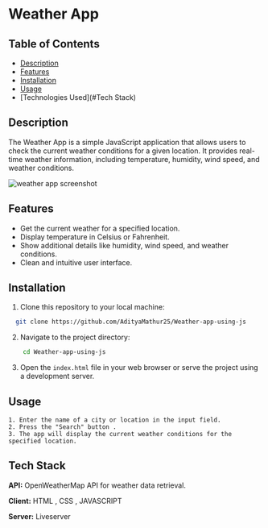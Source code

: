 # Weather App

## Table of Contents

- [Description](#description)
- [Features](#features)
- [Installation](#installation)
- [Usage](#usage)
- [Technologies Used](#Tech Stack)


## Description
The Weather App is a simple JavaScript application that allows users to check the current weather conditions for a given location. It provides real-time weather information, including temperature, humidity, wind speed, and weather conditions.


![weather app screenshot](https://github.com/AdityaMathur25/Weather-app-using-js/assets/61025539/142af66e-0c38-4515-a7ab-481592fdb435)
## Features
- Get the current weather for a specified location.
- Display temperature in Celsius or Fahrenheit.
- Show additional details like humidity, wind speed, and weather conditions.
- Clean and intuitive user interface.


## Installation

1. Clone this repository to your local machine:

```bash
  git clone https://github.com/AdityaMathur25/Weather-app-using-js  
```
2. Navigate to the project directory:

```bash
    cd Weather-app-using-js
```

3. Open the `index.html` file in your web browser or serve the project using a development server.

    
## Usage
```
1. Enter the name of a city or location in the input field.
2. Press the "Search" button .
3. The app will display the current weather conditions for the specified location.
```


## Tech Stack
**API:** OpenWeatherMap API for weather data retrieval.

**Client:** HTML , CSS , JAVASCRIPT

**Server:** Liveserver